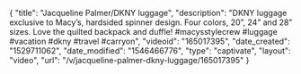 {
    "title": "Jacqueline Palmer\/DKNY luggage",
    "description": "DKNY luggage exclusive to Macy’s, hardsided spinner design. Four colors, 20”, 24” and 28” sizes. Love the quilted backpack and duffle! #macysstylecrew #luggage #vacation #dkny #travel #carryon",
    "videoid": "165017395",
    "date_created": "1529711062",
    "date_modified": "1546466776",
    "type": "captivate",
    "layout": "video",
    "url": "\/v\/jacqueline-palmer-dkny-luggage\/165017395"
}